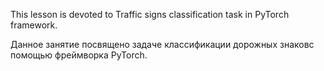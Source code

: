 This lesson is devoted to Traffic signs classification task in PyTorch framework.

Данное занятие посвящено задаче классификации дорожных знаковс помощью фреймворка PyTorch.
